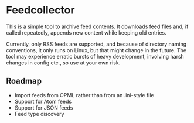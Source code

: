 # Feedcollector

This is a simple tool to archive feed contents. It downloads feed files
and, if called repeatedly, appends new content while keeping old entries.

Currently, only RSS feeds are supported, and because of directory naming
conventions, it only runs on Linux, but that might change in the future.
The tool may experience erratic bursts of heavy development, involving harsh
changes in config etc., so use at your own risk.

## Roadmap

- Import feeds from OPML rather than from an .ini-style file
- Support for Atom feeds
- Support for JSON feeds
- Feed type discovery
